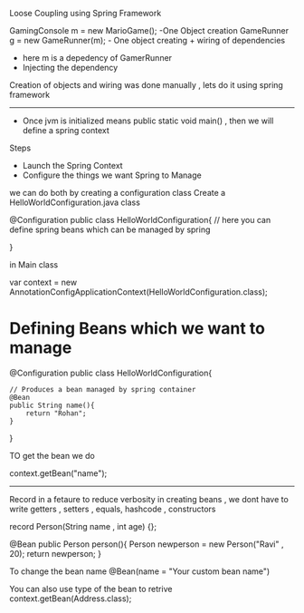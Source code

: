 Loose Coupling using Spring Framework

GamingConsole m = new MarioGame();  -One Object creation
GameRunner g = new GameRunner(m);  - One object creating + wiring of dependencies

- here m is a depedency of GamerRunner
- Injecting the dependency

Creation of objects and wiring was done manually , lets do it using spring framework

-----------------------------

- Once jvm is initialized means public static void main() , then we will define a spring context

Steps
- Launch the Spring Context
- Configure the things we want Spring to Manage

we can do both by creating a configuration class
Create a HelloWorldConfiguration.java class


@Configuration
public class HelloWorldConfiguration{
    // here you can define spring beans which can be managed by spring
    
}


in Main class

var context = new AnnotationConfigApplicationContext(HelloWorldConfiguration.class);


# Defining Beans which we want to manage


@Configuration
public class HelloWorldConfiguration{
    

    // Produces a bean managed by spring container
    @Bean
    public String name(){
        return "Rohan";
    }
    
}


TO get the bean we do

context.getBean("name");


-----------------------------------------------------------------------------------------------------------------------------------



Record in a fetaure to reduce verbosity in creating beans , we dont have to write getters , setters , equals, hashcode , constructors


record Person(String name , int age) {};


@Bean
public Person person(){
    Person newperson = new Person("Ravi" , 20);
    return newperson;
}


To change the bean name
@Bean(name = "Your custom bean name")

You can also use type of the bean to retrive
context.getBean(Address.class);